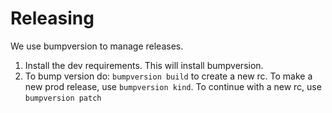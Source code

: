 # Releasing
We use bumpversion to manage releases. 

1. Install the dev requirements. This will install bumpversion.
2. To bump version do: `bumpversion build` to create a new rc. To make a new prod release, use `bumpversion kind`. To continue with a new rc, use `bumpversion patch`